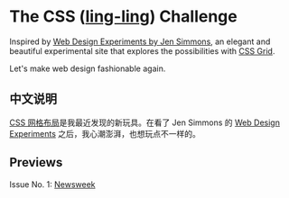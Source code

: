 # The CSS ([ling-ling](https://www.urbandictionary.com/define.php?term=Ling%20Ling)) Challenge

Inspired by [Web Design Experiments by Jen Simmons](https://labs.jensimmons.com/), an elegant and beautiful experimental site that explores the possibilities with [CSS Grid](https://developer.mozilla.org/en-US/docs/Web/CSS/CSS_Grid_Layout). 

Let's make web design fashionable again. 

## 中文说明

[CSS 网格布局](https://developer.mozilla.org/zh-CN/docs/Web/CSS/CSS_Grid_Layout)是我最近发现的新玩具。在看了 Jen Simmons 的 [Web Design Experiments](https://labs.jensimmons.com/) 之后，我心潮澎湃，也想玩点不一样的。

## Previews

Issue No. 1: [Newsweek](https://htmlpreview.github.io/?https://github.com/loikein/css-challenge/blob/master/magazine-Newsweek/newsweek-index.html)



